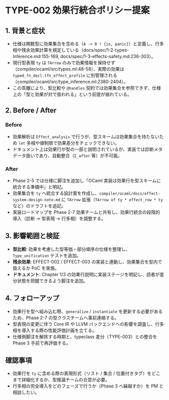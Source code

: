 # TYPE-002 効果行統合ポリシー提案

## 1. 背景と症状
- 仕様は関数型に効果集合を含める（`A -> B ! {io, panic}`）と定義し、行多相や残余効果計算を規定している（docs/spec/1-2-types-Inference.md:155-169, docs/spec/1-3-effects-safety.md:236-303）。  
- 現行型表現 `ty` は `TArrow` のみで効果情報を保持せず（compiler/ocaml/src/types.ml:48-58）、実際の効果は `typed_fn_decl.tfn_effect_profile` に別管理される（compiler/ocaml/src/type_inference.ml:2380-2404）。  
- この乖離により、型比較や `@handles` 契約では効果集合を参照できず、仕様上の「型と効果が対で扱われる」という前提が崩れている。

## 2. Before / After
### Before
- 効果解析は `Effect_analysis` で行うが、型スキームは効果集合を持たないため `let` 多相や値制限で効果差分をチェックできない。  
- ドキュメント上は効果行が型の一部と説明されているが、実装では診断メタデータ扱いであり、自動整合（`Σ_after` 等）が不可能。

### After
- Phase 2-5 では仕様に脚注を追加し「OCaml 実装は効果行を型スキームに統合する準備中」と明記。  
- 効果集合を `ty` へ統合する設計案を作成し、`compiler/ocaml/docs/effect-system-design-note.md` に `TArrow` 拡張（`TArrow of ty * effect_row * ty` など）のドラフトを追記。  
- 実装ロードマップを Phase 2-7 効果チームと共有し、効果行統合の段階的導入（診断 → 型表現 → 行多相）を調整する。

## 3. 影響範囲と検証
- **型比較**: 効果を考慮した型等価・部分順序の仕様を整理し、`Type_unification` テストを追加。  
- **残余効果**: EFFECT-002 / EFFECT-003 の実装と連動し、効果集合を型内で扱えるか PoC を実施。  
- **ドキュメント**: Chapter 1/3 の効果行説明に実装ステージを明記し、読者が差分状態を把握できるよう脚注を追加。

## 4. フォローアップ
- 効果行を型へ組み込む際、`generalize` / `instantiate` を更新する必要があるため、Phase 2-7 の型クラスチームへ事前連絡する。  
- 型表現の変更に伴う Core IR や LLVM バックエンドへの影響を調査し、行多相を導入する際の性能評価計画を立てる。  
- 仕様側脚注を解除する時期と、typeclass 差分（TYPE-003）との整合を Phase 3 手前で再評価する。

## 確認事項
- 効果行を `ty` に含める際の表現形式（リスト / 集合 / 位置付きタグ）をどこまで詳細化するか、型推論チームの合意が必要。  
- 行多相の完全導入をどのフェーズで行うか（Phase 3 へ繰越すか）を PM と相談したい。
